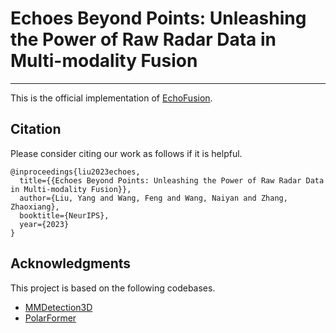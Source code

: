 # Echoes Beyond Points: Unleashing the Power of Raw Radar Data in Multi-modality Fusion
---

This is the official implementation of [EchoFusion](https://arxiv.org/abs/2307.16532).

## Citation
Please consider citing our work as follows if it is helpful.

```
@inproceedings{liu2023echoes,
  title={{Echoes Beyond Points: Unleashing the Power of Raw Radar Data in Multi-modality Fusion}},
  author={Liu, Yang and Wang, Feng and Wang, Naiyan and Zhang, Zhaoxiang},
  booktitle={NeurIPS},
  year={2023}
}
```

## Acknowledgments
This project is based on the following codebases.  

* [MMDetection3D](https://github.com/open-mmlab/mmdetection3d)
* [PolarFormer](https://github.com/fudan-zvg/PolarFormer)
